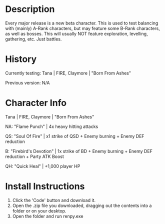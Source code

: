 # Description
Every major release is a new beta character. This is used to test balancing with (mainly) A-Rank characters, but may feature some B-Rank characters, as well as bosses. This will usually NOT feature exploration, levelling, gathering, etc. Just battles.

# History
Currently testing: Tana | FIRE, Claymore | "Born From Ashes"

Previous version: N/A

# Character Info
Tana | FIRE, Claymore | "Born From Ashes"

NA: "Flame Punch" | 4x heavy hitting attacks

QS: "Soul Of Fire" | x1 strike of QSD + Enemy burning + Enemy DEF reduction

B: "Firebird's Devotion" | 1x strike of BD + Enemy burning + Enemy DEF reduction + Party ATK Boost

QH: "Quick Heal" | +1,000 player HP

# Install Instructions
1. Click the 'Code' button and download it.
2. Open the .zip file you downloaded, dragging out the contents into a folder or on your desktop.
3. Open the folder and run renpy.exe
